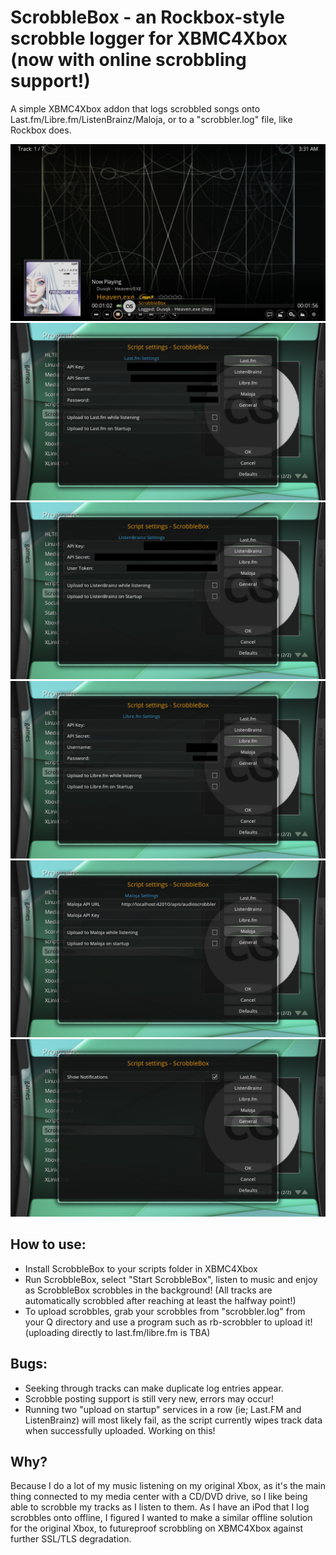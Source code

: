 # ScrobbleBox - an Rockbox-style scrobble logger for XBMC4Xbox (now with online scrobbling support!)
A simple XBMC4Xbox addon that logs scrobbled songs onto Last.fm/Libre.fm/ListenBrainz/Maloja, or to a "scrobbler.log" file, like Rockbox does.

![Main](screenshots/main.jpg)
![Last.fm](screenshots/settings1.jpg)
![ListenBrainz](screenshots/settings2.jpg)
![Libre.fm](screenshots/settings3.jpg)
![Maloja](screenshots/settings4.jpg)
![General Settings](screenshots/settings5.jpg)


## How to use:
- Install ScrobbleBox to your scripts folder in XBMC4Xbox
- Run ScrobbleBox, select "Start ScrobbleBox", listen to music and enjoy as ScrobbleBox scrobbles in the background! (All tracks are automatically scrobbled after reaching at least the halfway point!)
- To upload scrobbles, grab your scrobbles from "scrobbler.log" from your Q directory and use a program such as rb-scrobbler to upload it! (uploading directly to last.fm/libre.fm is TBA)

## Bugs:
- Seeking through tracks can make duplicate log entries appear.
- Scrobble posting support is still very new, errors may occur!
- Running two "upload on startup" services in a row (ie; Last.FM and ListenBrainz) will most likely fail, as the script currently wipes track data when successfully uploaded. Working on this!

## Why?
Because I do a lot of my music listening on my original Xbox, as it's the main thing connected to my media center with a CD/DVD drive, so I like being able to scrobble my tracks as I listen to them. As I have an iPod that I log scrobbles onto offline, I figured I wanted to make a similar offline solution for the original Xbox, to futureproof scrobbling on XBMC4Xbox against further SSL/TLS degradation. 
